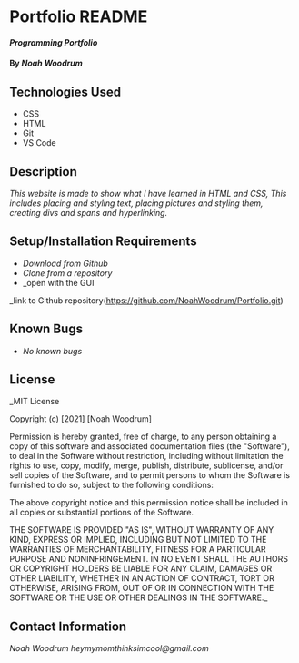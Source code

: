 # Portfolio README

#### _Programming Portfolio_

#### By _**Noah Woodrum**_

## Technologies Used

* CSS
* HTML
* Git
* VS Code

## Description

_This website is made to show what I have learned in HTML and CSS, This includes placing and styling text, placing pictures and styling them, creating divs and spans and hyperlinking._

## Setup/Installation Requirements

* _Download from Github_
* _Clone from a repository_
* _open with the GUI

_link to Github repository(https://github.com/NoahWoodrum/Portfolio.git)


## Known Bugs

* _No known bugs_

## License

_MIT License

Copyright (c) [2021] [Noah Woodrum]

Permission is hereby granted, free of charge, to any person obtaining a copy
of this software and associated documentation files (the "Software"), to deal
in the Software without restriction, including without limitation the rights
to use, copy, modify, merge, publish, distribute, sublicense, and/or sell
copies of the Software, and to permit persons to whom the Software is
furnished to do so, subject to the following conditions:

The above copyright notice and this permission notice shall be included in all
copies or substantial portions of the Software.

THE SOFTWARE IS PROVIDED "AS IS", WITHOUT WARRANTY OF ANY KIND, EXPRESS OR
IMPLIED, INCLUDING BUT NOT LIMITED TO THE WARRANTIES OF MERCHANTABILITY,
FITNESS FOR A PARTICULAR PURPOSE AND NONINFRINGEMENT. IN NO EVENT SHALL THE
AUTHORS OR COPYRIGHT HOLDERS BE LIABLE FOR ANY CLAIM, DAMAGES OR OTHER
LIABILITY, WHETHER IN AN ACTION OF CONTRACT, TORT OR OTHERWISE, ARISING FROM,
OUT OF OR IN CONNECTION WITH THE SOFTWARE OR THE USE OR OTHER DEALINGS IN THE
SOFTWARE._

## Contact Information

_Noah Woodrum heymymomthinksimcool@gmail.com_